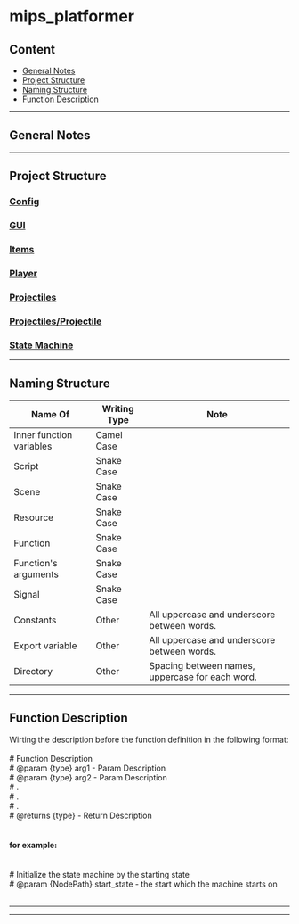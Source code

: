 # mips_platformer
 
Content
-------------

* [General Notes](#general_notes)
* [Project Structure](#project_structure)
* [Naming Structure](#naming_structure)
* [Function Description](#function_description)

***

<a name="general_notes">General Notes</a>
-------------
***

<a name="project_structure">Project Structure</a>
-----------------

### <u>Config</u>

### <u>GUI</u>

### <u>Items</u>

### <u>Player</u>

### <u>Projectiles</u>

### <u>Projectiles/Projectile</u>

### <u>State Machine</u>

***

<a name="naming_structure">Naming Structure</a>
----------------

| Name Of | Writing Type | Note |
|---|---|---|
| Inner function variables  | Camel Case |   |
| Script | Snake Case |   |
| Scene | Snake Case |   |
| Resource | Snake Case |   |
| Function | Snake Case |   |
| Function's arguments | Snake Case |   |
| Signal | Snake Case |   |
| Constants | Other | All uppercase and underscore between words. |
| Export variable | Other | All uppercase and underscore between words. |
| Directory | Other | Spacing between names, uppercase for each word. |

***

<a name="function_description">Function Description</a>
--------------------
Wirting the description before the function definition in the following format:<br/>
<br/>
\# Function Description<br/>
\# @param {type} arg1 - Param Description<br/>
\# @param {type} arg2 - Param Description<br/>
\# .<br/>
\# .<br/>
\# .<br/>
\# @returns {type} - Return Description<br/>
<br/>

#### for example:
<br/>
# Initialize the state machine by the starting state<br/>
# @param {NodePath} start_state - the start which the machine starts on<br/>
<br/>

***

***